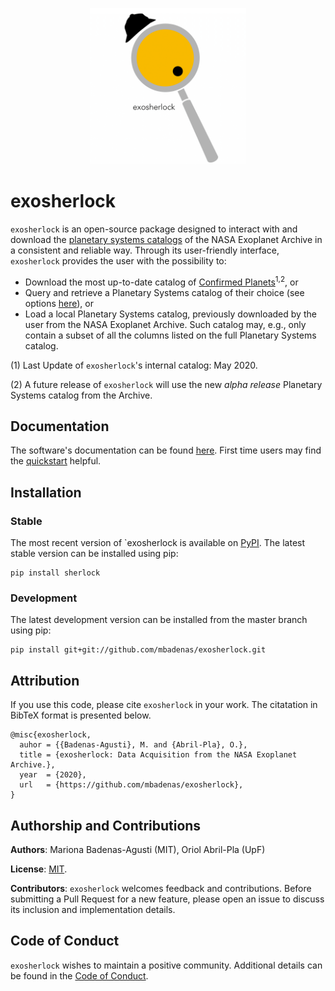 <p align="center">
	<img src="https://github.com/mbadenas/exosherlock/blob/master/doc/logo/exosherlock_logo.png" height=250></img>
</p>

# exosherlock

 `exosherlock` is an open-source package designed to interact with and download the [planetary systems catalogs](https://exoplanetarchive.ipac.caltech.edu/docs/data.html) of the NASA Exoplanet Archive in a consistent and reliable way. Through its user-friendly interface, `exosherlock` provides the user with the possibility to: 
 
- Download the most up-to-date catalog of [Confirmed Planets](https://exoplanetarchive.ipac.caltech.edu/cgi-bin/TblView/nph-tblView?app=ExoTbls&config=planets)<sup>1,2</sup>, or
- Query and retrieve a Planetary Systems catalog of their choice (see options [here](https://exoplanetarchive.ipac.caltech.edu/docs/program_interfaces.html)), or
- Load a local Planetary Systems catalog, previously downloaded by the user from the NASA Exoplanet Archive. Such catalog may, e.g., only contain a subset of all the columns listed on the full Planetary Systems catalog. 

(1) Last Update of `exosherlock`'s internal catalog: May 2020.

(2) A future release of `exosherlock` will use the new *alpha release* Planetary Systems catalog from the Archive.

## Documentation

The software's documentation can be found [here](https://mbadenas.github.io/exosherlock/index.html).
First time users may find the [quickstart](https://mbadenas.github.io/exosherlock/quickstart.html) helpful. 

## Installation

### Stable
The most recent version of `exosherlock is available on [PyPI](https://pypi.org/project/exosherlock/).
The latest stable version can be installed using pip:

```
pip install sherlock
```

### Development
The latest development version can be installed from the master branch using pip:

```
pip install git+git://github.com/mbadenas/exosherlock.git
```

## Attribution
If you use this code, please cite `exosherlock` in your work. The citatation in BibTeX format is presented below. 

```
@misc{exosherlock,
  auhor = {{Badenas-Agusti}, M. and {Abril-Pla}, O.},
  title = {exosherlock: Data Acquisition from the NASA Exoplanet Archive.},
  year  = {2020},
  url   = {https://github.com/mbadenas/exosherlock},
}
```

## Authorship and Contributions

**Authors**: Mariona Badenas-Agusti (MIT), Oriol Abril-Pla (UpF)

**License**: [MIT](https://github.com/mbadenas/exosherlock/blob/master/LICENSE). 

**Contributors**: `exosherlock` welcomes feedback and contributions. Before submitting a Pull Request for a
new feature, please open an issue to discuss its inclusion and implementation details.

## Code of Conduct
`exosherlock` wishes to maintain a positive community. Additional details
can be found in the [Code of Conduct](https://github.com/mbadenas/exosherlock/blob/master/CODE_OF_CONDUCT.md).
